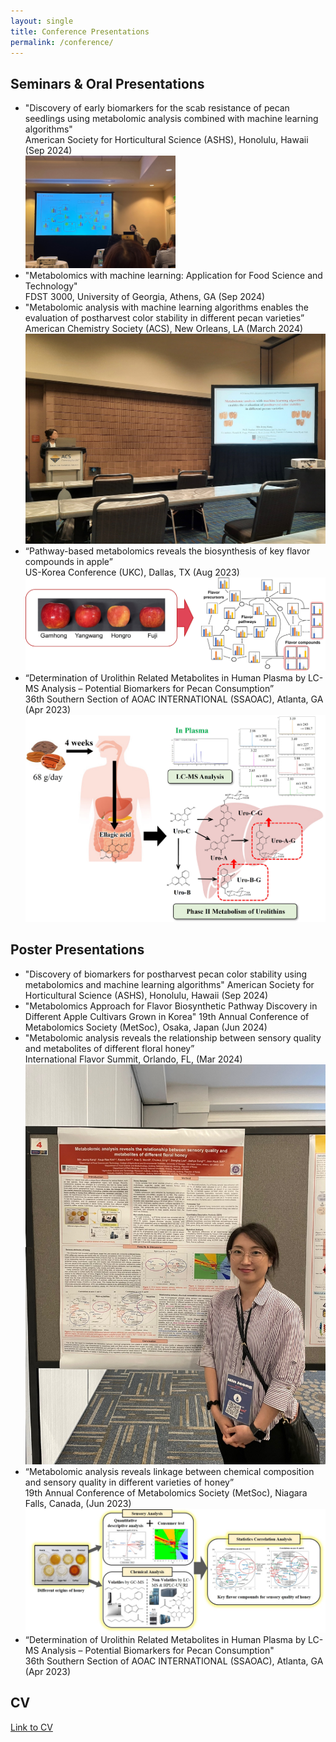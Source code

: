 ```yaml
---
layout: single
title: Conference Presentations
permalink: /conference/
---
```


## Seminars & Oral Presentations

* "Discovery of early biomarkers for the scab resistance of pecan seedlings using metabolomic analysis combined with machine learning algorithms"   
  American Society for Horticultural Science (ASHS), Honolulu, Hawaii (Sep 2024)  
  <img src="assets/images/oral_hawaii.jpg" alt="presentation" style="width:50%; height:auto;">
* "Metabolomics with machine learning: Application for Food Science and Technology"   
  FDST 3000, University of Georgia, Athens, GA (Sep 2024)
* "Metabolomic analysis with machine learning algorithms enables the evaluation of postharvest color stability in different pecan varieties”   
  American Chemistry Society (ACS), New Orleans, LA (March 2024)
![presentation](assets/images/oral_new.jpg)
* “Pathway-based metabolomics reveals the biosynthesis of key flavor compounds in apple”  
  US-Korea Conference (UKC), Dallas, TX (Aug 2023)
![presentation](assets/images/apple_flavor.jpg)
* “Determination of Urolithin Related Metabolites in Human Plasma by LC-MS Analysis – Potential Biomarkers for Pecan Consumption”  
  36th Southern Section of AOAC INTERNATIONAL (SSAOAC), Atlanta, GA (Apr 2023)
![presentation](assets/images/pecan.jpg)

## Poster Presentations
* "Discovery of biomarkers for postharvest pecan color stability using metabolomics and machine learning algorithms"
  American Society for Horticultural Science (ASHS), Honolulu, Hawaii (Sep 2024)
* "Metabolomics Approach for Flavor Biosynthetic Pathway Discovery in Different Apple Cultivars Grown in Korea"
  19th Annual Conference of Metabolomics Society (MetSoc), Osaka, Japan (Jun 2024)
* "Metabolomic analysis reveals the relationship between sensory quality and metabolites of different floral honey”  
  International Flavor Summit, Orlando, FL, (Mar 2024)
![presentation](assets/images/flavor_poster.jpg)
* “Metabolomic analysis reveals linkage between chemical composition and sensory quality in different varieties of honey”  
  19th Annual Conference of Metabolomics Society (MetSoc), Niagara Falls, Canada, (Jun 2023)
![presentation](assets/images/honey.jpg)
* “Determination of Urolithin Related Metabolites in Human Plasma by LC-MS Analysis – Potential Biomarkers for Pecan Consumption"  
  36th Southern Section of AOAC INTERNATIONAL (SSAOAC), Atlanta, GA (Apr 2023)


## CV
[Link to CV](../files/CV_minjeong_kang.pdf)

